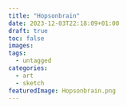 ```yaml
---
title: "Hopsonbrain"
date: 2023-12-03T22:18:09+01:00
draft: true
toc: false
images:
tags:
  - untagged
categories:
  - art
  - sketch
featuredImage: Hopsonbrain.png
---
```


